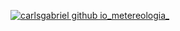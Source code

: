 <a href="https://carlsgabriel.github.io/metereologia/">![carlsgabriel github io_metereologia_](https://github.com/user-attachments/assets/efef96e6-3791-419f-81c1-2cda518aa5c2)</a>
